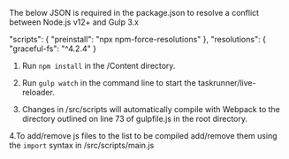 The below JSON is required in the package.json to resolve a conflict between Node.js v12+ and Gulp 3.x

"scripts": {
"preinstall": "npx npm-force-resolutions"
},
"resolutions": {
"graceful-fs": "^4.2.4"
}

1. Run `npm install` in the /Content directory.

2. Run `gulp watch` in the command line to start the taskrunner/live-reloader.

3. Changes in /src/scripts will automatically compile with Webpack to the directory outlined on line 73 of gulpfile.js in the root directory.

4.To add/remove js files to the list to be compiled add/remove them using the `import` syntax in /src/scripts/main.js
